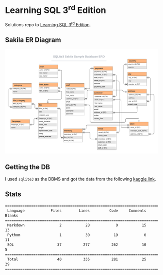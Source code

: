 # Learning SQL 3<sup>rd</sup> Edition

Solutions repo to [Learning SQL 3<sup>rd</sup> Edition](https://www.oreilly.com/library/view/learning-sql-3rd/9781492057604/).

## Sakila ER Diagram

![Entity-Relationship Diagram of the Sakila DB](er.png)

## Getting the DB

I used `sqlite3` as the DBMS and got the data from the following [kaggle link](https://www.kaggle.com/datasets/atanaskanev/sqlite-sakila-sample-database?resource=download&select=sqlite-sakila-db).

## Stats

```
===============================================================================
 Language            Files        Lines         Code     Comments       Blanks 
===============================================================================
 Markdown                2           28            0           15           13 
 Python                  1           30           19            0           11 
 SQL                    37          277          262           10            5 
===============================================================================
 Total                  40          335          281           25           29 
===============================================================================
```
